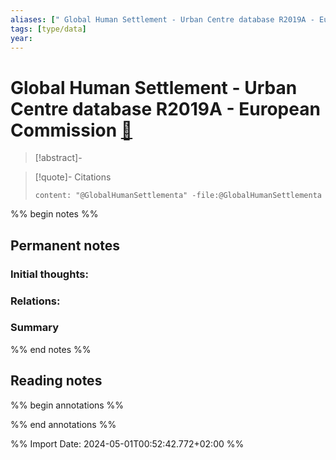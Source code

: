 ```yaml
---
aliases: [" Global Human Settlement - Urban Centre database R2019A - European Commission"]
tags: [type/data]
year: 
---
```

# Global Human Settlement - Urban Centre database R2019A - European Commission [📖](zotero://select/library/items/4G8D6VTC)

> [!abstract]-
> 

> [!quote]- Citations
> 
> ```query
> content: "@GlobalHumanSettlementa" -file:@GlobalHumanSettlementa
> ```

%% begin notes %%
## Permanent notes
### Initial thoughts:


### Relations:


### Summary


%% end notes %%
## Reading notes
%% begin annotations %%

%% end annotations %%



%% Import Date: 2024-05-01T00:52:42.772+02:00 %%
